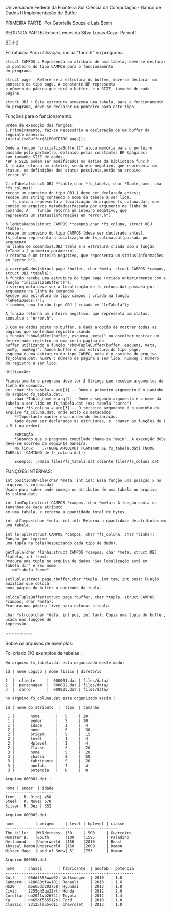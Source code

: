 Universidade Federal da Fronteira Sul
Ciência da Computação - Banco de Dados II
Implementação de Buffer

PRIMEIRA PARTE:
Por Gabrielle Souza e Lais Borin

SEGUNDA PARTE:
Edson Lemes da Silva
Lucas Cezar Parnoff

BDII-2

Estruturas:
	Para utilização, inclua "func.h" no programa.

	struct CAMPOS : Representa um atributo de uma tabela, deve-se declarar um ponteiro do tipo CAMPOS para o funcionamento 
	do programa.

	struct page : Refere-se a estrutura do buffer, deve-se declarar um ponteiro do tipo page. A constante BP representa
	o número de página que terá o buffer, e o SIZE, tamanho de cada página.

	struct OBJ : Esta estrutura armazena uma tabela, para o funcionamento do programa, deve-se declarar um ponteiro para este tipo.

Funções para o funcionamento:

	Ordem de execução das funções:
	1.Primeiramente, faz-se necessário a declaração de um buffer da seguinte maneira:
	inicializaBuffer(&[PONTEIRO page]);

	Onde a função "inicializaBuffer()" aloca memória para o ponteiro passado pelo parâmetro, definido pelas constantes BP (páginas) 
	com tamanho SIZE de dados.
	*BP e SIZE podem ser modificados no define da biblioteca func.h.
	A função retorna um inteiro, sendo ele negativo, que representa um status. As definições dos status possíveis,estão no arquivo
	"error.h".

	2.leTabela(struct OBJ **table,char *fs_tabela, char *Table_name, char *fs_coluna):
	recebe um ponteiro do tipo OBJ ( deve ser declarado antes);
	recebe uma string contendo o nome da tabela a ser lida.
       fs_coluna representa a localização do arquivo fs_coluna.dat, que contém os arquivos metadados(Passada por argumento na linha de comando. A 	 função retorna um inteiro negativo, que
	representa um status(informações em "error.h").

	3.leMetaDados(struct CAMPOS **campos,char *fs_coluna, struct OBJ *table);
	recebe um ponteiro do tipo CAMPOS (deve ser declarado antes). fs_coluna representa a localização de fs_coluna.dat(passada por argumento 
	na linha de comandos).OBJ table é a estrutura criada com a função leTabela ( primeiro parâmetro).
	O retorna é um inteiro negativo, que representa um status(informações em "error.h").

	4.carregaDados(struct page *buffer, char *meta, struct CAMPOS *campos, struct OBJ *tabela):
	A função recebe uma estrutura do tipo page (criada anteriormente com a função "inicializaBuffer()").
	a string meta deve-ser a localização de fs_coluna.dat passada por argumento na linha de comandos.
	Recebe uma estrutura do tipo campos ( criada na função "leMetaDados()");
	e também, uma função tipo OBJ ( criada em "leTabela");
	
	A função retorna um inteiro negativo, que representa um status, consulte : "error.h".

	5.Com os dados posto no buffer, é dada a opção de mostrar todas as páginas que contenham registro usando
	a função "showBuffer(buffer, esquema, meta)" ou escolher mostrar um determinado registro em uma certa página do	
	buffer utilizando a função "showTupleBuffer(buffer, esquema, meta, numPg, numReg)". Aonde buffer é uma estrutura do tipo page,
	esquema é uma estrutura do tipo CAMPO, meta é o caminho do arquivo fs_coluna.dat; numPG : número da página a ser lida, numReg : número
	do registro a ser lido.

	Utilização:

	Primeiramente o programa deve ter 3 Strings que recebem argumentos da linha de comando.
	ex: char *fs_tabela = arq[1] -- Onde o primeiro argumento é o caminho do arquivo fs_tabela.dat;
	    char *Table_name = arq[2] --Onde o segundo argumento é o nome da tabela a ser lido em fs_tabela.dat (ex: tabela "carro")
	    char *fs_coluna = arq[3] -- O terceiro argumento é o caminho do arquivo fs_coluna.dat, onde estão os metadados.
	    **Importante manter essa ordem de declaração.
		Após devem ser declarados as estruturas, e  chamar as funções de 1 a 5 ( na ordem).

	    EXECUÇÃO:
	    *Supondo que o programa compilado chama-se "main". A execução dele deve-se ocorrem da seguinte maneira:
	    No linux: 	./(NOME ARQUIVO) [CAMINHO DE fs_tabela.dat] [NOME TABELA] [CAMINHO de fs_coluna.dat];
	    
	    Exemplo: ./main files/fs_tabela.dat cliente files/fs_coluna.dat


FUNÇÕES INTERNAS:

	int positionOnFile(char *meta, int id): Essa função uma posição x no arquivo fs_coluna.dat
	Usada para saber onde começa os atributos de uma tabela no arquivo fs_coluna.dat;

	int tamTupla(struct CAMPOS *campos, char *meta): A função conta os tamanhos de cada atributo
	em uma tabela, e retorna a quantidade total de bytes.

	int qtCampos(char *meta, int id): Retorna a quantidade de atributos em uma tabela.

	int leTupla(struct CAMPOS *campos, char *fs_coluna, char *linha): Função que imprime 
	uma tupla na tela(Respeitando cada tipo de dado). 

	getTupla(char *linha,struct CAMPOS *campos, char *meta, struct OBJ *tabela, int from):
	Procura uma tupla no arquivo de dados "Sua localização está em tabela.dir" e seu nome
       em"tabela.fnome".

	setTupla(struct page *buffer,char *tupla, int tam, int pos): Função auxiliar que coloca
	numa página do buffer o conteúdo da tupla.

	colocaTuplaBuffer(struct page *buffer, char *tupla, struct CAMPOS *campos, char *meta):
	Procura uma página livre para colocar a tupla.

	char *strcop(char *data, int pos, int tam): Copia uma tupla do buffer, usada nas funções de
	impressão.  
		

=========

Sobre os arquivos de exemplos:

Foi criado @3  exemplos de tabelas :

	No arquivo fs_tabela.dat esta organizado deste modo:

	id | nome Lógico | nome físico | diretório
	-------------------------------------------
	1  |  cliente     |  000001.dat | files/data/
	2  |  personagem  |  000002.dat | files/data/
	3  |  carro       |  000003.dat | files/data/

	no arquivo fs_coluna.dat esta organizado assim :

	id | nome do atributo  |  tipo  | tamanho
	-----------------------------------------
	 1 |       nome       |   S     | 20
	 1 |       ender      |   S     | 30
     1 |       idade      |   I     |  4
     2 |       nome       |   S     |  30
     2 |       origem     |   S     |  15
     2 |       level      |   I     |  4
     2 |       Hplevel    |   I     |  4
     2 |       Classe     |   S     |  20
     3 |       nome       |   S     |  20
     3 |       chassi     |   S     |  50
     3 |       fabricante |   S     |  20
     3 |       anofab.    |   I     |  4
     3 |       potencia   |   D     |  8

	Arquivo 000001.dat :

	nome | ender  | idade
	---------------------
	Iron  | R. Oito| 450
	Steel | R. Nove| 670 
	Silver| R. Dez | 552	
	
	Arquivo 000002.dat

	nome         | origem     | level | hplevel | classe
	-------------------------------------------------
	The killer   |Wilderness  |30     | 500     | Guerreiro
	Monster B.   |South       |100    |1595     | Paladino
	Hellhound    |Underworld  |150    |2010     | Beast
	Abyssal Demon|Underworld  |150    |2009     | Demon
	Mister Mage  |Land of Snow| 51    |753      | Human

	Arquivo 000003.dat

	nome    | chassi       | fabricante  | anofab | potencia
	--------------------------------------------------------
	Golf    | 66ddf555www62| Volkswagen  | 2010   | 1.8
	Sandero | kk8080dfww101| Renault     | 2013   | 1.6
	Hb20    | mon65dd202758| Hyundai     | 2013   | 1.8
	Civic   | 2255gh3qw22rt| Honda       | 2012   | 2.0
	Corolla | oo2021vb26741| Toyota      | 2012   | 1.4
	Ka      | nn65df555512s| Ford        | 2010   | 1.0
	Classic | 23125la55vo11| Chevrolet   | 2013   | 1.0
